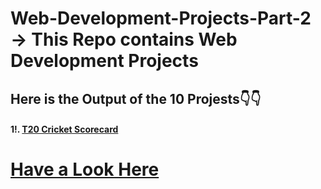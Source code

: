# Web-Development-Projects-Part-2 → This Repo contains Web Development Projects
## Here is the Output of the 10 Projests👇👇

#### 1!. [T20 Cricket Scorecard](11-T20_Cricket)

# [Have a Look Here](https://www.youtube.com/c/SimplifiedLearner)

